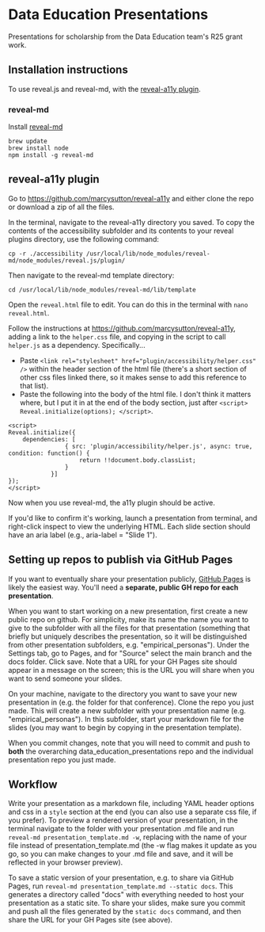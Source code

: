 # Data Education Presentations
Presentations for scholarship from the Data Education team's R25 grant work.

## Installation instructions

To use reveal.js and reveal-md, with the [reveal-a11y plugin](https://github.com/marcysutton/reveal-a11y).

### reveal-md

Install [reveal-md](https://github.com/webpro/reveal-md)

```
brew update
brew install node
npm install -g reveal-md
```

## reveal-a11y plugin

Go to https://github.com/marcysutton/reveal-a11y and either clone the repo or download a zip of all the files.

In the terminal, navigate to the reveal-a11y directory you saved. To copy the contents of the accessibility subfolder and its contents to your reveal plugins directory, use the following command:

```
cp -r ./accessibility /usr/local/lib/node_modules/reveal-md/node_modules/reveal.js/plugin/
```

Then navigate to the reveal-md template directory:

```
cd /usr/local/lib/node_modules/reveal-md/lib/template
```

Open the `reveal.html` file to edit. You can do this in the terminal with `nano reveal.html`.

Follow the instructions at https://github.com/marcysutton/reveal-a11y, adding a link to the `helper.css` file, and copying in the script to call `helper.js` as a dependency. Specifically...

- Paste `<link rel="stylesheet" href="plugin/accessibility/helper.css" />` within the header section of the html file (there's a short section of other css files linked there, so it makes sense to add this reference to that list).
- Paste the following into the body of the html file. I don't think it matters where, but I put it in at the end of the body section, just after `<script>  Reveal.initialize(options); </script>`.

```
<script>
Reveal.initialize({
	dependencies: [
                { src: 'plugin/accessibility/helper.js', async: true, condition: function() {
                	return !!document.body.classList;
                }
            }]
});
</script>
```

Now when you use reveal-md, the a11y plugin should be active.

If you'd like to confirm it's working, launch a presentation from terminal, and right-click inspect to view the underlying HTML. Each slide section should have an aria label (e.g., aria-label = "Slide 1").

## Setting up repos to publish via GitHub Pages

If you want to eventually share your presentation publicly, [GitHub Pages](https://pages.github.com/) is likely the easiest way. You'll need a **separate, public GH repo for each presentation**.

When you want to start working on a new presentation, first create a new public repo on github. For simplicity, make its name the name you want to give to the subfolder with all the files for that presentation (something that briefly but uniquely describes the presentation, so it will be distinguished from other presentation subfolders, e.g. "empirical_personas"). Under the Settings tab, go to Pages, and for "Source" select the main branch and the docs folder. Click save. Note that a URL for your GH Pages site should appear in a message on the screen; this is the URL you will share when you want to send someone your slides.

On your machine, navigate to the directory you want to save your new presentation in (e.g. the folder for that conference). Clone the repo you just made. This will create a new subfolder with your presentation name (e.g. "empirical_personas"). In this subfolder, start your markdown file for the slides (you may want to begin by copying in the presentation template).

When you commit changes, note that you will need to commit and push to **both** the overarching data_education_presentations repo and the individual presentation repo you just made.

## Workflow

Write your presentation as a markdown file, including YAML header options and css in a `style` section at the end (you can also use a separate css file, if you prefer). To preview a rendered version of your presentation, in the terminal navigate to the folder with your presentation .md file and run `reveal-md presentation_template.md -w`, replacing with the name of your file instead of presentation_template.md (the -w flag makes it update as you go, so you can make changes to your .md file and save, and it will be reflected in your browser preview).

To save a static version of your presentation, e.g. to share via GitHub Pages, run `reveal-md presentation_template.md --static docs`. This generates a directory called "docs" with everything needed to host your presentation as a static site. To share your slides, make sure you commit and push all the files generated by the `static docs` command, and then share the URL for your GH Pages site (see above). 
